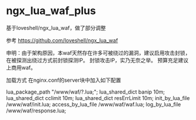 # ngx_lua_waf_plus

基于loveshell/ngx_lua_waf，做了部分调整

参考 https://github.com/loveshell/ngx_lua_waf

申明：由于架构原因，本waf天然存在许多可被绕过的漏洞，建议启用攻击封锁，在被探测出绕过方式前封锁探测IP。
封锁攻击IP，实乃无奈之举。
预算充足建议上商用waf。


加载方式
在nginx.conf的server块中加入如下配置


lua_package_path "/www/waf/?.lua;";
lua_shared_dict banip 10m;
lua_shared_dict cclimit 10m;
lua_shared_dict resErrLimit 10m;
init_by_lua_file  /www/waf/init.lua;
access_by_lua_file /www/waf/waf.lua;
log_by_lua_file /www/waf/response.lua;
